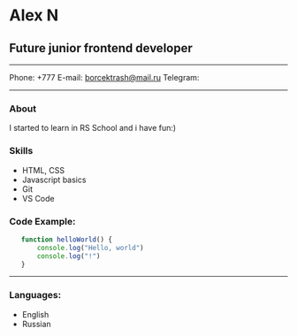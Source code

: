 # Alex N
## Future junior frontend developer

---

Phone: +777
E-mail: borcektrash@mail.ru
Telegram:

---

### About
I started to learn in RS School and i have fun:)

### Skills

- HTML, CSS
- Javascript basics
- Git
- VS Code

### Code Example:

```javascript
   function helloWorld() {
       console.log("Hello, world")
       console.log("!")
   }
```
---

### Languages:
- English
- Russian